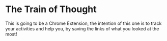# The Train of Thought

This is going to be a Chrome Extension, the intention of this one is to track your activities and help you, by saving the links of what you looked at the most!